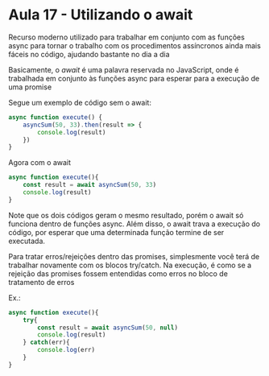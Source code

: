 # Aula 17 - Utilizando o await
Recurso moderno utilizado para trabalhar em conjunto com as funções async para tornar o trabalho com os procedimentos assíncronos ainda mais fáceis no código, ajudando bastante no dia a dia

Basicamente, o *await* é uma palavra reservada no JavaScript, onde é trabalhada em conjunto às funções async para esperar para a execução de uma promise

Segue um exemplo de código sem o await:
```js
async function execute() {
    asyncSum(50, 33).then(result => {
        console.log(result)
    })
}
```

Agora com o await
```js
async function execute(){
    const result = await asyncSum(50, 33)
    console.log(result)
}
```

Note que os dois códigos geram o mesmo resultado, porém o await só funciona dentro de funções async. Além disso, o await trava a execução do código, por esperar que uma determinada função termine de ser executada.

Para tratar erros/rejeições dentro das promises, simplesmente você terá de trabalhar novamente com os blocos try/catch. Na execução, é como se a rejeição das promises fossem entendidas como erros no bloco de tratamento de erros

Ex.:
```js
async function execute(){
    try{
        const result = await asyncSum(50, null)
        console.log(result)
    } catch(err){
        console.log(err)
    }
}
```